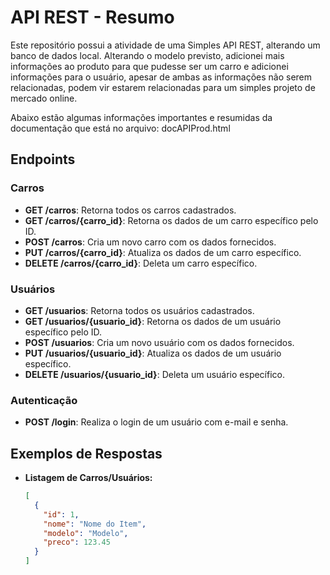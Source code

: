 # API REST - Resumo
Este repositório possui a atividade de uma Simples API REST, alterando um banco de dados local.
Alterando o modelo previsto, adicionei mais informações ao produto para que pudesse ser um carro 
e adicionei informações para o usuário, apesar de ambas as informações não serem relacionadas, podem vir
estarem relacionadas para um simples projeto de mercado online.

Abaixo estão algumas informações importantes e resumidas da documentação que está no arquivo: docAPIProd.html

## Endpoints

### Carros
- **GET /carros**: Retorna todos os carros cadastrados.
- **GET /carros/{carro_id}**: Retorna os dados de um carro específico pelo ID.
- **POST /carros**: Cria um novo carro com os dados fornecidos.
- **PUT /carros/{carro_id}**: Atualiza os dados de um carro específico.
- **DELETE /carros/{carro_id}**: Deleta um carro específico.

### Usuários
- **GET /usuarios**: Retorna todos os usuários cadastrados.
- **GET /usuarios/{usuario_id}**: Retorna os dados de um usuário específico pelo ID.
- **POST /usuarios**: Cria um novo usuário com os dados fornecidos.
- **PUT /usuarios/{usuario_id}**: Atualiza os dados de um usuário específico.
- **DELETE /usuarios/{usuario_id}**: Deleta um usuário específico.

### Autenticação
- **POST /login**: Realiza o login de um usuário com e-mail e senha.

## Exemplos de Respostas
- **Listagem de Carros/Usuários:**
  ```json
  [
    {
      "id": 1,
      "nome": "Nome do Item",
      "modelo": "Modelo",
      "preco": 123.45
    }
  ]